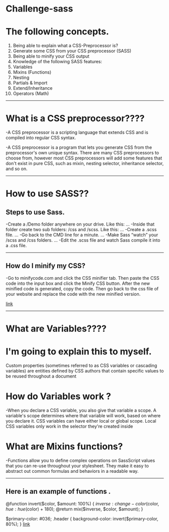 # Challenge-sass

# The following concepts. 

1. Being able to explain what a CSS-Preprocessor is?
2. Generate some CSS from your CSS preprocessor (SASS)
3. Being able to minify your CSS output
4. Knowledge of the following SASS features:
5. Variables
6. Mixins (Functions)
7. Nesting
8. Partials & Import
9. Extend/Inheritance
10. Operators (Math)

---
# What is a CSS preprocessor????


-A CSS preprocessor is a scripting language that extends CSS and is compiled into regular CSS syntax.

-A CSS preprocessor is a program that lets you generate CSS from the preprocessor's own unique syntax. There are many CSS preprocessors to choose from, however most CSS preprocessors will add some features that don't exist in pure CSS, such as mixin, nesting selector, inheritance selector, and so on.

---
# How to use SASS??

## Steps to use Sass.

-Create a /Demo folder anywhere on your drive. Like this: ...
-Inside that folder create two sub folders: /css and /scss. Like this: ...
-Create a .scss file. ...
-Go back to the CMD line for a minute. ...
-Make Sass “watch” your /scss and /css folders. ...
-Edit the .scss file and watch Sass compile it into a .css file.

---

 ## How do I minify my CSS?

-Go to minifycode.com and click the CSS minifier tab. Then paste the CSS code into the input box and click the Minify CSS button. After the new minified code is generated, copy the code. Then go back to the css file of your website and replace the code with the new minified version.

[link](https://blog.logrocket.com/the-complete-best-practices-for-minifying-css/
) 

---

# What are Variables???? 
# I'm going to explain this to myself. 


Custom properties (sometimes referred to as CSS variables or cascading variables) are entities defined by CSS authors that contain specific values to be reused throughout a document

# How do Variables work ?


-When you declare a CSS variable, you also give that variable a scope. A variable's scope determines where that variable will work, based on where you declare it. CSS variables can have either local or global scope. Local CSS variables only work in the selector they're created inside

# What are Mixins functions?

-Functions allow you to define complex operations on SassScript values that you can re-use throughout your stylesheet. They make it easy to abstract out common formulas and behaviors in a readable way.

---

## Here is an example of functions .

@function invert($color, $amount: 100%) {
  $inverse: change-color($color, $hue: hue($color) + 180);
  @return mix($inverse, $color, $amount);
}

$primary-color: #036;
.header {
  background-color: invert($primary-color, 80%);
}
[link](https://sass-lang.com/guide)

